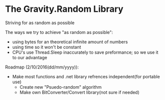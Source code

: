 # The Gravity.Random Library
Striving for as random as possible

The ways we try to achieve "as random as possible":

* using bytes for an theoretical infinite amount of numbers
* using time so it won't be constant
 * CPU's use Thread.Sleep inaccurately to save preformance; so we use it to our advantage
 
Roadmap (2/10/2016(dd/mm/yyyy)):
* Make most functions and .net library refrences independent(for portable use)
  * Create new "Psuedo-random" algorithm 
  * Make own BitConverter/Convert library(not sure if needed)
